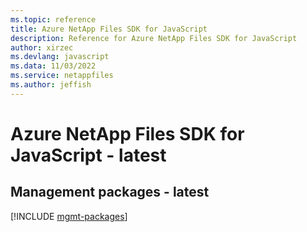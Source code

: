 ```yaml
---
ms.topic: reference
title: Azure NetApp Files SDK for JavaScript
description: Reference for Azure NetApp Files SDK for JavaScript
author: xirzec
ms.devlang: javascript
ms.data: 11/03/2022
ms.service: netappfiles
ms.author: jeffish
---
```

# Azure NetApp Files SDK for JavaScript - latest

## Management packages - latest
[!INCLUDE [mgmt-packages](netapp-files-mgmt-index.md)]